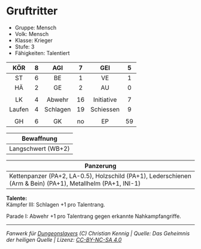 # Gruftritter  
- Gruppe: Mensch  
- Volk: Mensch  
- Klasse: Krieger  
- Stufe: 3  
- Fähigkeiten: Talentiert  


| KÖR | 8 | AGI | 7 | GEI | 5 |
| :-: | :-: | :-: | :-: | :-: | :-: |
| ST | 6 | BE | 1 | VE | 1 |
| HÄ | 2 | GE | 2 | AU | 0 |
|  |
| LK | 4 | Abwehr | 16 | Initiative | 7 |
| Laufen | 4 | Schlagen | 19 | Schiessen | 9 |
|  |
| GH | 6 | GK | no | EP | 59 |

| Bewaffnung |
| --- |
| Langschwert (WB+2) |


| Panzerung |
| --- |
| Kettenpanzer (PA+2, LA-0.5), Holzschild (PA+1), Lederschienen (Arm & Bein) (PA+1), Metallhelm (PA+1, INI-1) |


**Talente:**  
Kämpfer III: Schlagen +1 pro Talentrang.

Parade I: Abwehr +1 pro Talentrang gegen erkannte Nahkampfangriffe.





___
*Fanwerk für [Dungeonslayers](https://www.dungeonslayers.net/) (C) Christian Kennig | Quelle: Das Geheimnis der heiligen Quelle | Lizenz: [CC-BY-NC-SA 4.0](https://creativecommons.org/licenses/by-nc-sa/4.0/deed.de)*